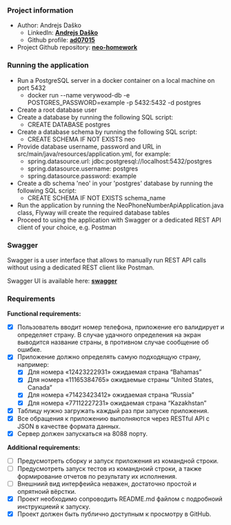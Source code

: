 ### Project information
- Author: Andrejs Daško
  - LinkedIn: **[Andrejs Daško](https://www.linkedin.com/in/andrejsdasko)**
  - Github profile: **[ad07015](https://github.com/ad07015)**
- Project Github repository: **[neo-homework](https://github.com/ad07015/neo-homework)**

### Running the application
- Run a PostgreSQL server in a docker container on a local machine on port 5432
  - docker run --name verywood-db -e POSTGRES_PASSWORD=example -p 5432:5432 -d postgres
- Create a root database user
- Create a database by running the following SQL script:
  - CREATE DATABASE postgres
- Create a database schema by running the following SQL script:
  - CREATE SCHEMA IF NOT EXISTS neo
- Provide database username, password and URL in src/main/java/resources/application.yml, 
for example:
  - spring.datasource.url: jdbc:postgresql://localhost:5432/postgres
  - spring.datasource.username: postgres
  - spring.datasource.password: example
- Create a db schema 'neo' in your 'postgres' database by running the following SQL script:
  - CREATE SCHEMA IF NOT EXISTS schema_name
- Run the application by running the NeoPhoneNumberApiApplication.java class, Flyway will create the required database tables
- Proceed to using the application with Swagger or a dedicated REST API client of your choice, e.g. Postman

### Swagger
Swagger is a user interface that allows to manually run REST API calls without using a dedicated REST client like Postman.

Swagger UI is available here: **[swagger](http://localhost:8088/swagger-ui/index.html)**

### Requirements
**Functional requirements:**
- [x] Пользователь вводит номер телефона, приложение его валидирует и определяет страну. В случае удачного определения на экран выводится название страны, в противном случае сообщение об ошибке.
- [x] Приложение должно определять самую подходящую страну, например:
  - [x] Для номера «12423222931» ожидаемая страна “Bahamas”
  - [x] Для номера «11165384765» ожидаемые страны “United States, Canada”
  - [x] Для номера «71423423412» ожидаемая страна “Russia”
  - [x] Для номера «77112227231» ожидаемая страна “Kazakhstan”
- [x] Таблицу нужно загружать каждый раз при запуске приложения.
- [x] Все обращения к приложению выполняются через RESTful API с JSON в качестве формата данных.
- [x] Сервер должен запускаться на 8088 порту.

**Additional requirements:**
- [ ] Предусмотреть сборку и запуск приложения из командной строки. 
- [ ] Предусмотреть запуск тестов из командноий строки, а также формирование отчетов по результату их исполнения. 
- [ ] Внешниий вид интерфеийса неважен, достаточно простой и опрятноий вёрстки. 
- [x] Проект необходимо сопроводить README.md файлом с подробноий инструкциеий к запуску.
- [x] Проект должен быть публично доступным к просмотру в GitHub.